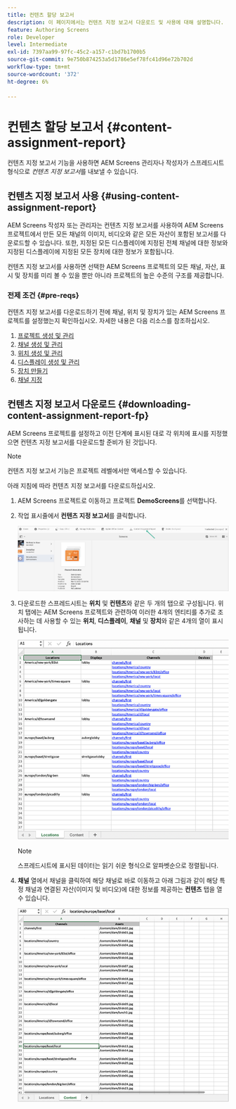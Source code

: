 ```yaml
---
title: 컨텐츠 할당 보고서
description: 이 페이지에서는 컨텐츠 지정 보고서 다운로드 및 사용에 대해 설명합니다.
feature: Authoring Screens
role: Developer
level: Intermediate
exl-id: 7397aa99-97fc-45c2-a157-c1bd7b1700b5
source-git-commit: 9e750b874253a5d1786e5ef78fc41d96e72b702d
workflow-type: tm+mt
source-wordcount: '372'
ht-degree: 6%

---
```


# 컨텐츠 할당 보고서 {#content-assignment-report}

컨텐츠 지정 보고서 기능을 사용하면 AEM Screens 관리자나 작성자가 스프레드시트 형식으로 *컨텐츠 지정 보고서*&#x200B;를 내보낼 수 있습니다.

## 컨텐츠 지정 보고서 사용 {#using-content-assignment-report}

AEM Screens 작성자 또는 관리자는 컨텐츠 지정 보고서를 사용하여 AEM Screens 프로젝트에서 만든 모든 채널의 이미지, 비디오와 같은 모든 자산이 포함된 보고서를 다운로드할 수 있습니다. 또한, 지정된 모든 디스플레이에 지정된 전체 채널에 대한 정보와 지정된 디스플레이에 지정된 모든 장치에 대한 정보가 포함됩니다.

컨텐츠 지정 보고서를 사용하면 선택한 AEM Screens 프로젝트의 모든 채널, 자산, 표시 및 장치를 미리 볼 수 있을 뿐만 아니라 프로젝트의 높은 수준의 구조를 제공합니다.


### 전제 조건 {#pre-reqs}

컨텐츠 지정 보고서를 다운로드하기 전에 채널, 위치 및 장치가 있는 AEM Screens 프로젝트를 설정했는지 확인하십시오.
자세한 내용은 다음 리소스를 참조하십시오.

1. [프로젝트 생성 및 관리](/help/user-guide/creating-a-screens-project.md)
1. [채널 생성 및 관리](/help/user-guide/managing-channels.md)
1. [위치 생성 및 관리](/help/user-guide/managing-locations.md)
1. [디스플레이 생성 및 관리](/help/user-guide/managing-displays.md)
1. [장치 만들기](/help/user-guide/managing-devices.md)
1. [채널 지정](/help/user-guide/channel-assignment-latest-fp.md)


## 컨텐츠 지정 보고서 다운로드 {#downloading-content-assignment-report-fp}

AEM Screens 프로젝트를 설정하고 이전 단계에 표시된 대로 각 위치에 표시를 지정했으면 컨텐츠 지정 보고서를 다운로드할 준비가 된 것입니다.

>[!NOTE]
>컨텐츠 지정 보고서 기능은 프로젝트 레벨에서만 액세스할 수 있습니다.

아래 지침에 따라 컨텐츠 지정 보고서를 다운로드하십시오.

1. AEM Screens 프로젝트로 이동하고 프로젝트 **DemoScreens**&#x200B;를 선택합니다.

1. 작업 표시줄에서 **컨텐츠 지정 보고서**&#x200B;를 클릭합니다.

   ![이미지](/help/user-guide/assets/content-assignment-report/can-download.png)

1. 다운로드한 스프레드시트는 **위치** 및 **컨텐츠**&#x200B;와 같은 두 개의 탭으로 구성됩니다. 위치 탭에는 AEM Screens 프로젝트와 관련하여 이러한 4개의 엔티티를 추가로 조사하는 데 사용할 수 있는 **위치**, **디스플레이**, **채널** 및 **장치**&#x200B;와 같은 4개의 열이 표시됩니다.

   ![이미지](/help/user-guide/assets/content-assignment-report/report-sheet1.png)

   >[!NOTE]
   >스프레드시트에 표시된 데이터는 읽기 쉬운 형식으로 알파벳순으로 정렬됩니다.

1. **채널** 열에서 채널을 클릭하여 해당 채널로 바로 이동하고 아래 그림과 같이 해당 특정 채널과 연결된 자산(이미지 및 비디오)에 대한 정보를 제공하는 **컨텐츠** 탭을 열 수 있습니다.

   ![이미지](/help/user-guide/assets/content-assignment-report/report-sheet2.png)
